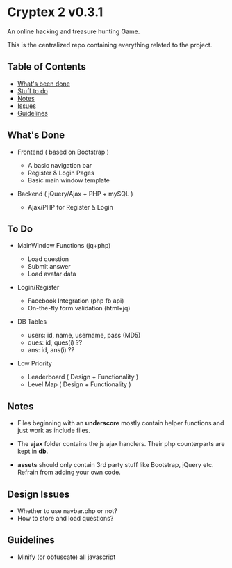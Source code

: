 # Cryptex 2 v0.3.1

An online hacking and treasure hunting Game.

This is the centralized repo containing everything related to the project.

## Table of Contents

* [What's been done](#done)
* [Stuff to do](#todo)
* [Notes](#notes)
* [Issues](#issues)
* [Guidelines](#guide)

## <a name="done"></a> What's Done

* Frontend ( based on Bootstrap )

  * A basic navigation bar
  * Register & Login Pages
  * Basic main window template

* Backend ( jQuery/Ajax + PHP + mySQL )

  * Ajax/PHP for Register & Login


## <a name="todo"></a> To Do

* MainWindow Functions (jq+php)

  * Load question
  * Submit answer
  * Load avatar data

* Login/Register

  * Facebook Integration (php fb api)
  * On-the-fly form validation (html+jq)

* DB Tables

  * users: id, name, username, pass (MD5)
  * ques: id, ques(i) ??
  * ans: id, ans(i) ??

* Low Priority

  * Leaderboard ( Design + Functionality )
  * Level Map ( Design + Functionality )

## <a name="notes"></a> Notes

* Files beginning with an **underscore** mostly contain helper functions and just work as include files.

* The **ajax** folder contains the js ajax handlers. Their php counterparts are kept in **db**.

* **assets** should only contain 3rd party stuff like Bootstrap, jQuery etc. Refrain from adding your own code.


## <a name="issues"></a> Design Issues

* Whether to use navbar.php or not?
* How to store and load questions?

## <a name="guide"></a> Guidelines

* Minify (or obfuscate) all javascript